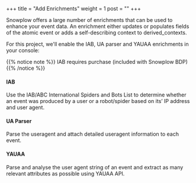 +++
title = "Add Enrichments"
weight = 1
post = ""
+++

Snowplow offers a large number of enrichments that can be used to enhance your event data. An enrichment either updates or populates fields of the atomic event or adds a self-describing context to derived_contexts.

For this project, we'll enable the IAB, UA parser and YAUAA enrichments in your console:

{{% notice note %}}
IAB requires purchase (included with Snowplow BDP)
{{% /notice %}}

#### IAB
Use the IAB/ABC International Spiders and Bots List to determine whether an event was produced by a user or a robot/spider based on its’ IP address and user agent.

#### UA Parser
Parse the useragent and attach detailed useragent information to each event.

#### YAUAA
Parse and analyse the user agent string of an event and extract as many relevant attributes as possible using YAUAA API.